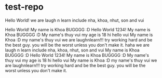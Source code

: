 # test-repo

Hello World!
we are laugh n learn
include nha, khoa, nhut, son and vui

Hello World!
My name is Khoa BUGGGG :D
Hello World 1234!
My name is Khoa BUGGGG :D
My name's thuy vui
my age is 18
hi
hello vui
My name is Khoa :D
my name's thuy vui
we are laughnlearn!!!
try working hard and be the best guy.
you will be the worst unless you don't make it.
haha
we are laugh n learn
include nha, khoa, nhut, son and vui
My name is Khoa BUGGGG :D
Hello World 1234!
My name is Khoa BUGGGG :D
My name's thuy vui
my age is 18
hi
hello vui
My name is Khoa :D
my name's thuy vui
we are laughnlearn!!!
try working hard and be the best guy. 
you will be the worst unless you don't make it.